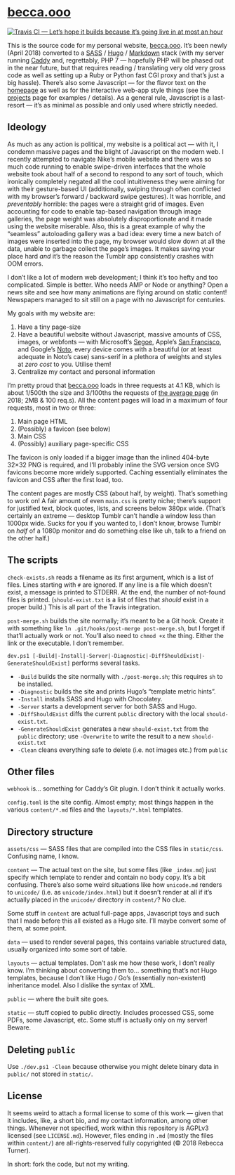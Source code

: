 # [becca.ooo]

[![Travis CI — Let’s hope it builds because it’s going live in at most an hour](https://travis-ci.org/9999years/becca.ooo.svg?branch=master)](https://travis-ci.org/9999years/becca.ooo)

This is the source code for my personal website, [becca.ooo]. It’s been newly
(April 2018) converted to a [SASS] / [Hugo] / [Markdown][bf] stack (with my
server running [Caddy] and, regrettably, PHP 7 — hopefully PHP will be phased
out in the near future, but that requires reading / translating very old very
gross code as well as setting up a Ruby or Python fast CGI proxy and that’s just
a big hassle).  There’s also some Javascript — for the flavor text on the
[homepage][becca.ooo] as well as for the interactive web-app style things (see
the [projects] page for examples / details). As a general rule, Javascript is a
last-resort — it’s as minimal as possible and only used where strictly needed.

## Ideology

As much as any action is political, my website is a political act — with it, I
condemn massive pages and the blight of Javascript on the modern web. I recently
attempted to navigate Nike’s mobile website and there was so much code running
to enable swipe-driven interfaces that the whole website took about half of a
second to respond to any sort of touch, which ironically completely negated all
the cool intuitiveness they were aiming for with their gesture-based UI
(additionally, swiping through often conflicted with my browser’s forward /
backward swipe gestures). It was horrible, and *preventably* horrible: the pages
were a straight grid of images. Even accounting for code to enable tap-based
navigation through image galleries, the page weight was absolutely
disproportionate and it made using the website miserable. Also, this is a great
example of why the “seamless” autoloading gallery was a bad idea: every time a
new batch of images were inserted into the page, my browser would slow down at
all the data, unable to garbage collect the page’s images. It makes saving your
place hard *and* it’s the reason the Tumblr app consistently crashes with OOM
errors.

I don’t like a lot of modern web development; I think it’s too hefty and too
complicated. Simple is better. Who needs AMP or Node or anything?  Open a news
site and see how many animations are flying around on static content!
Newspapers managed to sit still on a page with no Javascript for centuries.

My goals with my website are:

1. Have a tiny page-size
2. Have a beautiful website without Javascript, massive amounts of CSS, images,
   or webfonts — with Microsoft’s [Segoe], Apple’s [San Francisco], and Google’s
   [Noto], every device comes with a beautiful (or at least adequate in Noto’s
   case) sans-serif in a plethora of weights and styles at *zero cost* to you.
   Utilise them!
3. Centralize my contact and personal information

I’m pretty proud that [becca.ooo] loads in three requests at 4.1 KB, which is
about 1/500th the size and 3/100ths the requests of [the average page] (in 2018;
2MB & 100 req.s). All the content pages will load in a maximum of four requests,
most in two or three:

1. Main page HTML
2. (Possibly) a favicon (see below)
3. Main CSS
4. (Possibly) auxiliary page-specific CSS

The favicon is only loaded if a bigger image than the inlined 404-byte 32×32 PNG
is required, and I’ll probably inline the SVG version once SVG favicons become
more widely supported. Caching essentially eliminates the favicon and CSS after
the first load, too.

The content pages are mostly CSS (about half, by weight). That’s something to
work on! A fair amount of even `main.css` is pretty niche; there’s support for
justified text, block quotes, lists, and screens below 380px wide. (That’s
certainly an extreme — desktop Tumblr can’t handle a window less than 1000px
wide. Sucks for you if you wanted to, I don’t know, browse Tumblr on *half* of a
1080p monitor and do something else like uh, talk to a friend on the other
half.)

## The scripts

`check-exists.sh` reads a filename as its first argument, which is a list of
files. Lines starting with `#` are ignored. If any line is a file which doesn't
exist, a message is printed to STDERR. At the end, the number of not-found files
is printed. (`should-exist.txt` is a list of files that *should* exist in a
proper build.) This is all part of the Travis integration.

`post-merge.sh` builds the site normally; it’s meant to be a Git hook. Create it
with something like `ln .git/hooks/post-merge post-merge.sh`, but I forget if
that’ll actually work or not. You’ll also need to `chmod +x` the thing. Either
the link or the executable. I don’t remember.

`dev.ps1
[-Build|-Install|-Server|-Diagnostic|-DiffShouldExist|-GenerateShouldExist]` performs several tasks.

* `-Build` builds the site normally with `./post-merge.sh`; this requires `sh`
  to be installed.
* `-Diagnostic` builds the site and prints Hugo’s “template metric hints”.
* `-Install` installs SASS and Hugo with Chocolatey.
* `-Server` starts a development server for both SASS and Hugo.
* `-DiffShouldExist` diffs the current `public` directory with the local
  `should-exist.txt`.
* `-GenerateShouldExist` generates a new `should-exist.txt` from the `public`
  directory; use `-Overwrite` to write the result to a new `should-exist.txt`
* `-Clean` cleans everything safe to delete (i.e. not images etc.) from `public`

## Other files

`webhook` is... something for Caddy’s Git plugin. I don’t think it actually
works.

`config.toml` is the site config. Almost empty; most things happen in the
various `content/*.md` files and the `layouts/*.html` templates.

## Directory structure

`assets/css` — SASS files that are compiled into the CSS files in `static/css`.
Confusing name, I know.

`content` — The actual text on the site, but some files (like `_index.md`) just
specify which template to render and contain no body copy. It’s a bit confusing.
There’s also some weird situations like how `unicode.md` renders to `unicode/`
(i.e. as `unicode/index.html`) but it doesn’t render at all if it’s actually
placed in the `unicode/` directory in `content/`? No clue.

Some stuff in `content` are actual full-page apps, Javascript toys and such that
I made before this all existed as a Hugo site. I’ll maybe convert some of them,
at some point.

`data` — used to render several pages, this contains variable structured data,
usually organized into some sort of table.

`layouts` — actual templates. Don’t ask me how these work, I don’t really know.
I’m thinking about converting them to... something that’s not Hugo templates,
because I don’t like Hugo / Go’s (essentially non-existent) inheritance model.
Also I dislike the syntax of XML.

`public` — where the built site goes.

`static` — stuff copied to public directly. Includes processed CSS, some PDFs,
some Javascript, etc. Some stuff is actually only on my server! Beware.

## Deleting `public`

Use `./dev.ps1 -Clean` because otherwise you might delete binary data in
`public/` not stored in `static/`.

## License

It seems weird to attach a formal license to some of this work — given that it
includes, like, a short bio, and my contact information, among other things.
Whenever not specified, work within this repository is AGPLv3 licensed (see
`LICENSE.md`). However, files ending in `.md` (mostly the files within
`content/`) are all-rights-reserved fully copyrighted (© 2018 Rebecca Turner).

In short: fork the code, but not my writing.

[becca.ooo]: https://becca.ooo/
[projects]: https://becca.ooo/projects
[bf]: https://github.com/russross/blackfriday
[SASS]: http://sass-lang.com/
[Hugo]: https://github.com/gohugoio/hugo
[Caddy]: https://caddyserver.com/
[the average page]: https://www.machmetrics.com/speed-blog/average-page-load-times-websites-2018/
[Segoe]: https://en.m.wikipedia.org/wiki/Segoe
[San Francisco]: https://en.m.wikipedia.org/wiki/San_Francisco_(sans-serif_typeface)
[Noto]: https://en.m.wikipedia.org/wiki/Noto_fonts
